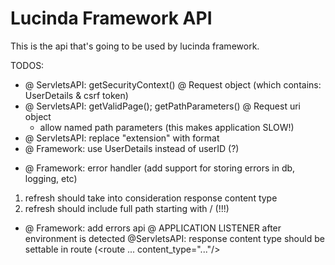 # Lucinda Framework API

This is the api that's going to be used by lucinda framework.

TODOS:
- @ ServletsAPI: getSecurityContext() @ Request object (which contains: UserDetails & csrf token)
- @ ServletsAPI: getValidPage(); getPathParameters() @ Request uri object
	- allow named path parameters (this makes application SLOW!)
- @ ServletsAPI: replace "extension" with format 
- @ Framework: use UserDetails instead of userID (?)
+ @ Framework: error handler (add support for storing errors in db, logging, etc)
1. refresh should take into consideration response content type
2. refresh should include full path starting with / (!!!)
+ @ Framework: add errors api @ APPLICATION LISTENER after environment is detected
@ServletsAPI: response content type should be settable in route (<route ... content_type="..."/>